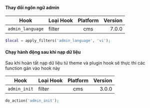 #### Thay đổi ngôn ngữ admin

| Hook             | Loại Hook                                       | Platform |                                       Version |
|------------------|-------------------------------------------------|:--------:|----------------------------------------------:|
| `admin_language` | <span class="badge text-bg-green">filter</span> |   cms    | <span class="badge text-bg-cyan">7.0.0</span> |
```php
$local = apply_filters('admin_language', 'vi');
```

#### Chạy hành động sau khi nạp dữ liệu
Sau khi hoàn tất nạp dữ liệu từ theme và plugin hook sẽ thực thi các function gán vào hook này

| Hook         | **Loại Hook**                                   | **Platform** |                                   **Version** |
|--------------|-------------------------------------------------|:------------:|----------------------------------------------:|
| `admin_init` | <span class="badge text-bg-green">filter</span> |     cms      | <span class="badge text-bg-cyan">3.0.0</span> |
```php
do_action('admin_init');
```


